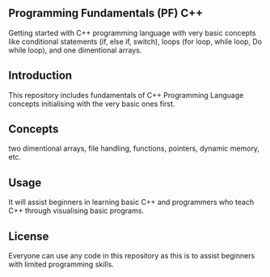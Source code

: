 ## Programming Fundamentals (PF) C++
Getting started with C++ programming language with very basic concepts like conditional statements (if, else if, switch), loops (for loop, while loop, Do while loop), and one dimentional arrays.

## Introduction
This repository includes fundamentals of C++ Programming Language concepts initialising with the very basic ones first.

## Concepts
two dimentional arrays,
file handling, 
functions, 
pointers, 
dynamic memory, etc.

## Usage
It will assist beginners in learning basic C++ and programmers who teach C++ through visualising basic programs.

## License
Everyone can use any code in this repository as this is to assist beginners with limited programming skills.
